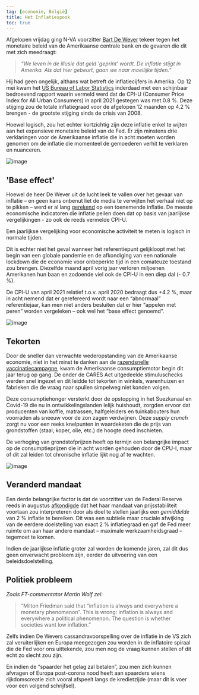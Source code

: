 ```yaml
---
tag: [economie, België]
title: Het Inflatiespook
toc: true
---
```


Afgelopen vrijdag ging N-VA voorzitter [Bart De Wever](https://twitter.com/de_NVA/status/1393297306187927555?s=20) tekeer tegen het monetaire beleid van de Amerikaanse centrale bank en de gevaren die dit met zich meedraagt:

> _“We leven in de illusie dat geld 'geprint' wordt. De inflatie stijgt in Amerika. Als dat hier gebeurt, gaan we naar moeilijke tijden.”_

Hij had geen ongelijk, althans wat betreft de inflatiecijfers in Amerika. Op 12 mei kwam het [US Bureau of Labor Statistics](https://www.bls.gov/news.release/cpi.nr0.htm) inderdaad met een schijnbaar bedroevend rapport waarin vermeld werd dat de CPI-U \(Consumer Price Index for All Urban Consumers\) in april 2021 gestegen was met 0.8 %. Deze stijging zou de totale inflatiegraad voor de afgelopen 12 maanden op 4.2 % brengen - de grootste stijging sinds de crisis van 2008.

Hoewel logisch, zou het echter kortzichtig zijn deze inflatie enkel te wijten aan het expansieve monetaire beleid van de Fed. Er zijn minstens drie verklaringen voor de Amerikaanse inflatie die in acht moeten worden genomen om de inflatie die momenteel de gemoederen verhit te verklaren en nuanceren.

![image](https://user-images.githubusercontent.com/84398782/118862994-ab3bb700-b8de-11eb-9989-0d8dfdac3909.png#center)

## 'Base effect'

Hoewel de heer De Wever uit de lucht leek te vallen over het gevaar van inflatie – en geen kans onbenut liet de media te verwijten het verhaal niet op te pikken – werd er al lang [gerekend](https://archive.is/9BlWJ) op een toenemende inflatie. De meeste economische indicatoren die inflatie peilen doen dat op basis van jaarlijkse vergelijkingen - zo ook de reeds vermelde CPI-U.

Een jaarlijkse vergelijking voor economische activiteit te meten is logisch in normale tijden.

Dit is echter niet het geval wanneer het referentiepunt gelijkloopt met het begin van een globale pandemie en de afkondiging van een nationale lockdown die de economie voor onbeperkte tijd in een comateuze toestand zou brengen. Diezelfde maand april vorig jaar verloren miljoenen Amerikanen hun baan en zodoende viel ook de CPI-U in een diep dal \(- 0.7 %\).

De CPI-U van april 2021 relatief t.o.v. april 2020 bedraagt dus +4.2 %, maar in acht nemend dat er gerefereerd wordt naar een “abnormaal” referentiejaar, kan men niet anders besluiten dat er hier “appelen met peren” worden vergeleken – ook wel het “base effect genoemd”.

![image](https://user-images.githubusercontent.com/84398782/118863024-b2fb5b80-b8de-11eb-9e0b-54fa0a66853f.png#center)

## Tekorten

Door de sneller dan verwachte wederopstanding van de Amerikaanse economie, niet in het minst te danken aan de [razendsnelle vaccinatiecampagne](https://www.bloomberg.com/graphics/covid-vaccine-tracker-global-distribution/), kwam de Amerikaanse consumptiemotor begin dit jaar terug op gang. De onder de CARES Act uitgedeelde stimuluschecks werden snel ingezet en dit leidde tot tekorten in winkels, warenhuizen en fabrieken die de vraag naar spullen simpelweg niet konden volgen.

Deze consumptiehonger versterkt door de opstopping in het Suezkanaal en Covid-19 die nu in ontwikkelingslanden lelijk huishoudt, zorgden ervoor dat producenten van koffie, matrassen, halfgeleiders en tuinkabouters hun voorraden als sneeuw voor de zon zagen verdwijnen. Deze _supply crunch_ zorgt nu voor een reeks knelpunten in waardeketen die de prijs van grondstoffen \(staal, koper, olie, etc.\) de hoogte deed inschieten.

De verhoging van grondstofprijzen heeft op termijn een belangrijke impact op de consumptieprijzen die in acht worden gehouden door de CPU-I, maar of dit zal leiden tot chronische inflatie lijkt nog af te wachten.

![image](https://user-images.githubusercontent.com/84398782/118863060-bb539680-b8de-11eb-95b3-604e91b90219.png#center)

## Veranderd mandaat

Een derde belangrijke factor is dat de voorzitter van de Federal Reserve reeds in augustus [afkondigde](https://www.federalreserve.gov/newsevents/speech/powell20200827a.htm) dat het haar mandaat van prijsstabiliteit voortaan zou interpreteren door als doel te stellen jaarlijks een _gemiddelde_ van 2 % inflatie te bereiken. Dit was een subtiele maar cruciale afwijking van de eerdere doelstelling van exact 2 % inflatiegraad en gaf de Fed meer ruimte om aan haar andere mandaat – maximale werkzaamheidsgraad – tegemoet te komen.

Indien de jaarlijkse inflatie groter zal worden de komende jaren, zal dit dus geen onverwacht probleem zijn, eerder de uitvoering van een beleidsdoelstelling.

## Politiek probleem

_Zoals FT-commentator Martin Wolf zei:_

>“Milton Friedman said that “inflation is always and everywhere a monetary phenomenon”. This is wrong: inflation is always and everywhere a political phenomenon. The question is whether societies want low inflation.”

Zelfs indien De Wevers cassandravoorspelling over de inflatie in de VS zich zal veruiterlijken en Europa meegezogen zou worden in de inflatoire spiraal die de Fed voor ons uittekende, zou men nog de vraag kunnen stellen of dit echt zo slecht zou zijn.

En indien de “spaarder het gelag zal betalen”, zou men zich kunnen afvragen of Europa post-corona nood heeft aan spaarders wiens rijkdomscreatie zich vooral afspeelt langs de kredietzijde \(maar dit is voer voor een volgend schrijfsel\).

